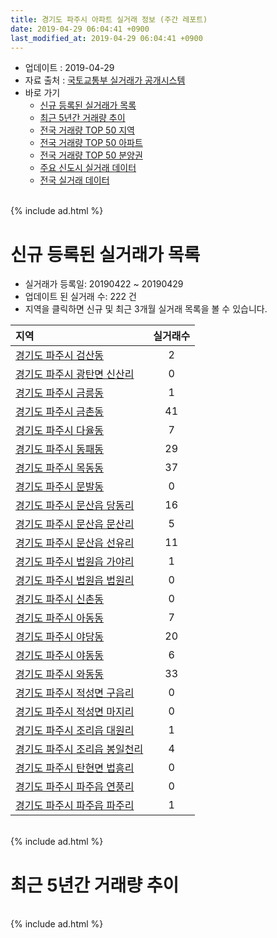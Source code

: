 ```yaml
---
title: 경기도 파주시 아파트 실거래 정보 (주간 레포트)
date: 2019-04-29 06:04:41 +0900
last_modified_at: 2019-04-29 06:04:41 +0900
---
```


* 업데이트 : 2019-04-29
* 자료 출처 : [국토교통부 실거래가 공개시스템](http://rt.molit.go.kr)
* 바로 가기
    * [신규 등록된 실거래가 목록](#신규-등록된-실거래가-목록)
    * [최근 5년간 거래량 추이](#최근-5년간-거래량-추이)
    * [전국 거래량 TOP 50 지역](https://inasie.github.io/apt-trade-info/최근-3개월-전국에서-가장-거래가-많이-발생한-지역)
    * [전국 거래량 TOP 50 아파트](https://inasie.github.io/apt-trade-info/최근-3개월-전국에서-가장-거래가-많이-발생한-아파트)
    * [전국 거래량 TOP 50 분양권](https://inasie.github.io/apt-trade-info/최근-3개월-전국에서-가장-거래가-많이-발생한-분양권)
    * [주요 신도시 실거래 데이터](https://inasie.github.io/apt-trade-info/주요-신도시)
    * [전국 실거래 데이터](https://inasie.github.io/apt-trade-info/전국)

<br>
{% include ad.html %}
<br>

# 신규 등록된 실거래가 목록
* 실거래가 등록일: 20190422 ~ 20190429
* 업데이트 된 실거래 수: 222 건
* 지역을 클릭하면 신규 및 최근 3개월 실거래 목록을 볼 수 있습니다.


|지역|실거래수|
|:---|:---:|
|[경기도 파주시 검산동](https://inasie.github.io/apt-trade-info/경기도-파주시-검산동)|2|
|[경기도 파주시 광탄면 신산리](https://inasie.github.io/apt-trade-info/경기도-파주시-광탄면-신산리)|0|
|[경기도 파주시 금릉동](https://inasie.github.io/apt-trade-info/경기도-파주시-금릉동)|1|
|[경기도 파주시 금촌동](https://inasie.github.io/apt-trade-info/경기도-파주시-금촌동)|41|
|[경기도 파주시 다율동](https://inasie.github.io/apt-trade-info/경기도-파주시-다율동)|7|
|[경기도 파주시 동패동](https://inasie.github.io/apt-trade-info/경기도-파주시-동패동)|29|
|[경기도 파주시 목동동](https://inasie.github.io/apt-trade-info/경기도-파주시-목동동)|37|
|[경기도 파주시 문발동](https://inasie.github.io/apt-trade-info/경기도-파주시-문발동)|0|
|[경기도 파주시 문산읍 당동리](https://inasie.github.io/apt-trade-info/경기도-파주시-문산읍-당동리)|16|
|[경기도 파주시 문산읍 문산리](https://inasie.github.io/apt-trade-info/경기도-파주시-문산읍-문산리)|5|
|[경기도 파주시 문산읍 선유리](https://inasie.github.io/apt-trade-info/경기도-파주시-문산읍-선유리)|11|
|[경기도 파주시 법원읍 가야리](https://inasie.github.io/apt-trade-info/경기도-파주시-법원읍-가야리)|1|
|[경기도 파주시 법원읍 법원리](https://inasie.github.io/apt-trade-info/경기도-파주시-법원읍-법원리)|0|
|[경기도 파주시 신촌동](https://inasie.github.io/apt-trade-info/경기도-파주시-신촌동)|0|
|[경기도 파주시 아동동](https://inasie.github.io/apt-trade-info/경기도-파주시-아동동)|7|
|[경기도 파주시 야당동](https://inasie.github.io/apt-trade-info/경기도-파주시-야당동)|20|
|[경기도 파주시 야동동](https://inasie.github.io/apt-trade-info/경기도-파주시-야동동)|6|
|[경기도 파주시 와동동](https://inasie.github.io/apt-trade-info/경기도-파주시-와동동)|33|
|[경기도 파주시 적성면 구읍리](https://inasie.github.io/apt-trade-info/경기도-파주시-적성면-구읍리)|0|
|[경기도 파주시 적성면 마지리](https://inasie.github.io/apt-trade-info/경기도-파주시-적성면-마지리)|0|
|[경기도 파주시 조리읍 대원리](https://inasie.github.io/apt-trade-info/경기도-파주시-조리읍-대원리)|1|
|[경기도 파주시 조리읍 봉일천리](https://inasie.github.io/apt-trade-info/경기도-파주시-조리읍-봉일천리)|4|
|[경기도 파주시 탄현면 법흥리](https://inasie.github.io/apt-trade-info/경기도-파주시-탄현면-법흥리)|0|
|[경기도 파주시 파주읍 연풍리](https://inasie.github.io/apt-trade-info/경기도-파주시-파주읍-연풍리)|0|
|[경기도 파주시 파주읍 파주리](https://inasie.github.io/apt-trade-info/경기도-파주시-파주읍-파주리)|1|


<br>
{% include ad.html %}
<br>

# 최근 5년간 거래량 추이


<div style="width:100%;">
    <canvas id="deal_progress" height="200"></canvas>
</div>

<script>
new Chart(document.getElementById("deal_progress"), {
    type: 'line',
    data: {
        labels: ['201404','201405','201406','201407','201408','201409','201410','201411','201412','201501','201502','201503','201504','201505','201506','201507','201508','201509','201510','201511','201512','201601','201602','201603','201604','201605','201606','201607','201608','201609','201610','201611','201612','201701','201702','201703','201704','201705','201706','201707','201708','201709','201710','201711','201712','201801','201802','201803','201804','201805','201806','201807','201808','201809','201810','201811','201812','201901','201902','201903','201904'],
        datasets: [{
            label: '매매',
            pointRadius: 1,
            data: [317, 308, 352, 326, 435, 485, 554, 375, 405, 539, 527, 940, 760, 639, 637, 644, 521, 569, 661, 410, 346, 433, 382, 547, 506, 577, 702, 693, 650, 621, 776, 398, 273, 241, 366, 509, 414, 552, 575, 625, 444, 414, 339, 401, 272, 445, 395, 533, 442, 712, 422, 368, 553, 476, 392, 281, 262, 320, 267, 319, 157],
            borderColor: "rgba(255, 201, 14, 1)",
            backgroundColor: "rgba(255, 201, 14, 0.5)",
            fill: false,
            lineTension: 0
        },{
            label: '전월세',
            pointRadius: 1,
            data: [578, 562, 558, 784, 838, 675, 716, 568, 589, 748, 617, 649, 553, 566, 493, 561, 573, 707, 807, 522, 917, 575, 687, 590, 510, 505, 743, 686, 853, 552, 659, 485, 505, 608, 583, 575, 484, 472, 534, 487, 503, 717, 559, 573, 830, 712, 659, 587, 420, 471, 624, 678, 800, 662, 663, 556, 530, 708, 560, 454, 185],
            borderColor: "rgba(0, 141, 185, 1)",
            backgroundColor: "rgba(0, 141, 185, 0.5)",
            fill: false,
            lineTension: 0
        }
        ]
    },
    options: {
        responsive: true,
        title: {
            display: false
        },
        tooltips: {
            mode: 'index',
            intersect: false
        },
        hover: {
            mode: 'nearest',
            intersect: true
        },
        scales: {
            xAxes: [{
                display: true,
                scaleLabel: {
                    display: true,
                    labelString: '년/월'
                }
            }],
            yAxes: [{
                display: true,
                ticks: {
                    suggestedMin: 0,
                },
                scaleLabel: {
                    display: true,
                    labelString: '실거래 수'
                }
            }]
        }
    }
});

</script>


<br>
{% include ad.html %}
<br>

